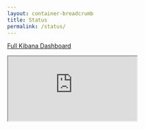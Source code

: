 ```yaml
---
layout: container-breadcrumb
title: Status
permalink: /status/
---
```


[Full Kibana Dashboard](https://lava-monitoring.linaro.org/app/kibana#/dashboard/96c7f770-ab9e-11e8-83fb-2d7acaa76fd6)

<div class="iframe-container">
    <iframe id="kibana-iframe" src="https://lava-monitoring.linaro.org/app/kibana#/dashboard/96c7f770-ab9e-11e8-83fb-2d7acaa76fd6?embed=true&_g=(refreshInterval%3A('%24%24hashKey'%3A'object%3A454'%2Cdisplay%3A'5%20minutes'%2Cpause%3A!f%2Csection%3A2%2Cvalue%3A300000)%2Ctime%3A(from%3Anow-4h%2Cmode%3Aquick%2Cto%3Anow))"></iframe>
</div>
